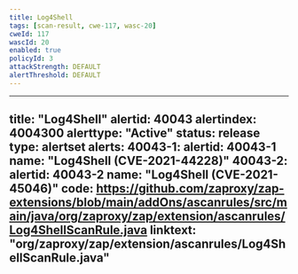 ```yaml
---
title: Log4Shell
tags: [scan-result, cwe-117, wasc-20]
cweId: 117
wascId: 20
enabled: true
policyId: 3
attackStrength: DEFAULT
alertThreshold: DEFAULT
---
```


---
title: "Log4Shell"
alertid: 40043
alertindex: 4004300
alerttype: "Active"
status: release
type: alertset
alerts:
   40043-1:
      alertid: 40043-1
      name: "Log4Shell (CVE-2021-44228)"
   40043-2:
      alertid: 40043-2
      name: "Log4Shell (CVE-2021-45046)"
code: https://github.com/zaproxy/zap-extensions/blob/main/addOns/ascanrules/src/main/java/org/zaproxy/zap/extension/ascanrules/Log4ShellScanRule.java
linktext: "org/zaproxy/zap/extension/ascanrules/Log4ShellScanRule.java"
---
